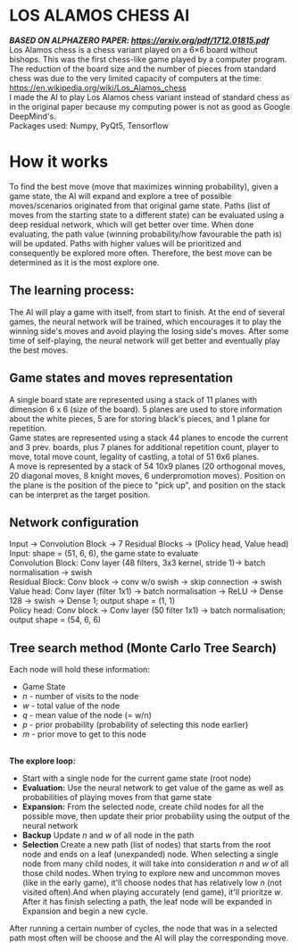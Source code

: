 # LOS ALAMOS CHESS AI
***BASED ON ALPHAZERO PAPER: https://arxiv.org/pdf/1712.01815.pdf*** <br/>
Los Alamos chess is a chess variant played on a 6×6 board without bishops. This was the first chess-like game played by a computer program. The reduction of the board size and the number of pieces from standard chess was due to the very limited capacity of computers at the time: https://en.wikipedia.org/wiki/Los_Alamos_chess <br/>
I made the AI to play Los Alamos chess variant instead of standard chess as in the original paper because my computing power is not as good as Google DeepMind's. <br/>
Packages used: Numpy, PyQt5, Tensorflow

# How it works
To find the best move (move that maximizes winning probability), given a game state, the AI will expand and explore a tree of possible moves/scenarios originated from that original game state.
Paths (list of moves from the starting state to a different state) can be evaluated using a deep residual network, which will get better over time.
When done evaluating, the path value (winning probability/how favourable the path is) will be updated. Paths with higher values will be prioritized and consequently be explored more often. Therefore, the best move can be determined as it is the most explore one.
## The learning process:
The AI will play a game with itself, from start to finish. At the end of several games, the neural network will be trained, which encourages it to play the winning side's moves and avoid playing the losing side's moves.
After some time of self-playing, the neural network will get better and eventually play the best moves.
## Game states and moves representation
A single board state are represented using a stack of 11 planes with dimension 6 x 6 (size of the board). 5 planes are used to store information about the white pieces, 5 are for storing black's pieces, and 1 plane for repetition.<br/>
Game states are represented using a stack 44 planes to encode the current and 3 prev. boards, plus 7 planes for additional repetition count, player to move, total move count, legality of castling, a total of 51 6x6 planes.<br/>
A move is represented by a stack of 54 10x9 planes (20 orthogonal moves, 20 diagonal moves, 8 knight moves, 6 underpromotion moves). Position on the plane is the position of the piece to "pick up", and position on the stack can be interpret as the target position.
## Network configuration 
Input -> Convolution Block -> 7 Residual Blocks -> (Policy head, Value head)<br/>
Input: shape = (51, 6, 6), the game state to evaluate<br/>
Convolution Block: Conv layer (48 filters, 3x3 kernel, stride 1)-> batch normalisation -> swish<br/>
Residual Block: Conv block -> conv w/o swish -> skip connection -> swish<br/>
Value head: Conv layer (filter 1x1) -> batch normalisation -> ReLU -> Dense 128 -> swish -> Dense 1; output shape = (1, 1)<br/>
Policy head: Conv block -> Conv layer (50 filter 1x1) -> batch normalisation; output shape = (54, 6, 6)<br/>
## Tree search method (Monte Carlo Tree Search)
Each node will hold these information:
- Game State
- *n* - number of visits to the node
- *w* - total value of the node
- *q* - mean value of the node (= w/n)
- *p* - prior probability (probability of selecting this node earlier)
- *m* - prior move to get to this node<br/><br/>

**The explore loop:**
- Start with a single node for the current game state (root node)
- **Evaluation:** Use the neural network to get value of the game as well as probabilities of playing moves from that game state
- **Expansion:** From the selected node, create child nodes for all the possible move, then update their prior probability using the output of the neural network
- **Backup** Update *n* and *w* of all node in the path
- **Selection** Create a new path (list of nodes) that starts from the root node and ends on a leaf (unexpanded) node. When selecting a single node from many child nodes, it will take into consideration *n* and *w* of all those child nodes. When trying to explore new and uncommon moves (like in the early game), it'll choose nodes that has relatively low *n* (not visited often).And when playing accurately (end game), it'll prioritze *w*. After it has finish selecting a path, the leaf node will be expanded in Expansion and begin a new cycle.

After running a certain number of cycles, the node that was in a selected path most often will be choose and the AI will play the corresponding move.
